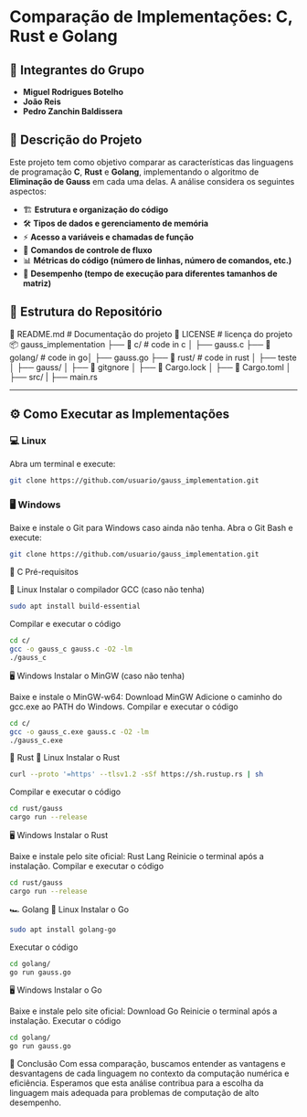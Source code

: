 # Comparação de Implementações: C, Rust e Golang

## 📌 Integrantes do Grupo
- **Miguel Rodrigues Botelho**  
- **João Reis**  
- **Pedro Zanchin Baldissera**  

## 📖 Descrição do Projeto
Este projeto tem como objetivo comparar as características das linguagens de programação **C**, **Rust** e **Golang**, implementando o algoritmo de **Eliminação de Gauss** em cada uma delas. A análise considera os seguintes aspectos:

- 🏗 **Estrutura e organização do código**  
- 🛠 **Tipos de dados e gerenciamento de memória**  
- ⚡ **Acesso a variáveis e chamadas de função**  
- 🔁 **Comandos de controle de fluxo**  
- 📊 **Métricas do código (número de linhas, número de comandos, etc.)**  
- 🚀 **Desempenho (tempo de execução para diferentes tamanhos de matriz)**  

## 📂 Estrutura do Repositório

📄 README.md # Documentação do projeto
📄 LICENSE # licença do projeto
📦 gauss_implementation ├── 📁 c/ # code in c │ ├── gauss.c 
                        ├── 📁 golang/ # code in go│ ├── gauss.go 
                        ├── 📁 rust/ # code in rust │ ├── teste
                                                    │ ├── gauss/ │ ├── 📄 gitgnore
                                                                 │ ├── 📄 Cargo.lock
                                                                 │ ├── 📄 Cargo.toml
                                                                 │ ├── src/ | ├── main.rs

 


---

## ⚙️ Como Executar as Implementações

### 💻 **Linux**
Abra um terminal e execute:
```bash
git clone https://github.com/usuario/gauss_implementation.git
```

### 🖥 **Windows**
Baixe e instale o Git para Windows caso ainda não tenha.
Abra o Git Bash e execute:

```bash
git clone https://github.com/usuario/gauss_implementation.git
```

🔷 C
Pré-requisitos

🐧 Linux
Instalar o compilador GCC (caso não tenha)
```bash
sudo apt install build-essential
```
Compilar e executar o código
```bash
cd c/
gcc -o gauss_c gauss.c -O2 -lm
./gauss_c
```

🖥 Windows
Instalar o MinGW (caso não tenha)

Baixe e instale o MinGW-w64: Download MinGW
Adicione o caminho do gcc.exe ao PATH do Windows.
Compilar e executar o código

```bash
cd c/
gcc -o gauss_c.exe gauss.c -O2 -lm
./gauss_c.exe
```

🦀 Rust
🐧 Linux
Instalar o Rust

```bash
curl --proto '=https' --tlsv1.2 -sSf https://sh.rustup.rs | sh
```

Compilar e executar o código
```bash
cd rust/gauss
cargo run --release
```

🖥 Windows
Instalar o Rust

Baixe e instale pelo site oficial: Rust Lang
Reinicie o terminal após a instalação.
Compilar e executar o código

```bash
cd rust/gauss
cargo run --release
```

🏎 Golang
🐧 Linux
Instalar o Go
```bash
sudo apt install golang-go
```

Executar o código
```bash
cd golang/
go run gauss.go
```

🖥 Windows
Instalar o Go

Baixe e instale pelo site oficial: Download Go
Reinicie o terminal após a instalação.
Executar o código
```bash
cd golang/
go run gauss.go
```

📌 Conclusão
Com essa comparação, buscamos entender as vantagens e desvantagens de cada linguagem no contexto da computação numérica e eficiência. Esperamos que esta análise contribua para a escolha da linguagem mais adequada para problemas de computação de alto desempenho.
